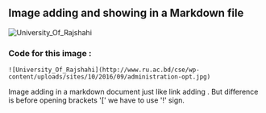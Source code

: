 ## Image adding and showing in a Markdown file

![University_Of_Rajshahi](http://www.ru.ac.bd/cse/wp-content/uploads/sites/10/2016/09/administration-opt.jpg)

### Code for this image :

```
![University_Of_Rajshahi](http://www.ru.ac.bd/cse/wp-content/uploads/sites/10/2016/09/administration-opt.jpg)

```

Image adding in a markdown document just like link adding . But difference is before opening brackets '[' we have to use '!' sign.

